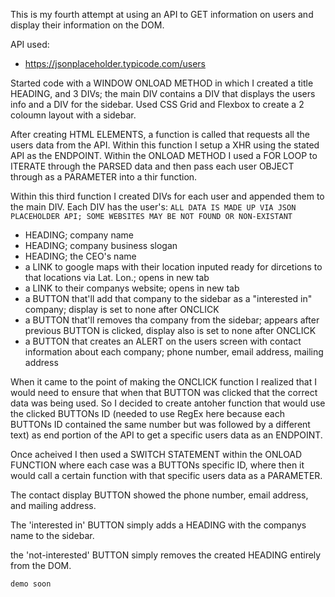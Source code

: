 This is my fourth attempt at using an API to GET information on users and display their information on the DOM.

API used:
* https://jsonplaceholder.typicode.com/users

Started code with a WINDOW ONLOAD METHOD in which I created a title HEADING, and 3 DIVs; the main DIV contains a DIV that displays the users info and a DIV for the sidebar.
Used CSS Grid and Flexbox to create a 2 coloumn layout with a sidebar.

After creating HTML ELEMENTS, a function is called that requests all the users data from the API. Within this function I setup a XHR using the stated API as the ENDPOINT. Within the ONLOAD METHOD I used a FOR LOOP to ITERATE through the PARSED data and then pass each user OBJECT through as a PARAMETER into a thir function.

Within this third function I created DIVs for each user and appended them to the main DIV.
Each DIV has the user's:
`ALL DATA IS MADE UP VIA JSON PLACEHOLDER API; SOME WEBSITES MAY BE NOT FOUND OR NON-EXISTANT`
- HEADING; company name
- HEADING; company business slogan
- HEADING; the CEO's name
- a LINK to google maps with their location inputed ready for dircetions to that locations via Lat. Lon.; opens in new tab
- a LINK to their companys website; opens in new tab
- a BUTTON that'll add that company to the sidebar as a "interested in" company; display is set to none after ONCLICK
- a BUTTON that'll removes tha company from the sidebar; appears after previous BUTTON is clicked, display also is set to none after ONCLICK
- a BUTTON that creates an ALERT on the users screen with contact information about each company; phone number, email address, mailing address

When it came to the point of making the ONCLICK function I realized that I would need to ensure that when that BUTTON was clicked that the correct data was being used. So I decided to create antoher function that would use the clicked BUTTONs ID (needed to use RegEx here because each BUTTONs ID contained the same number but was followed by a different text) as end portion of the API to get a specific users data as an ENDPOINT.

Once acheived I then used a SWITCH STATEMENT within the ONLOAD FUNCTION where each case was a BUTTONs specific ID, where then it would call a certain function with that specific users data as a PARAMETER.

The contact display BUTTON showed the phone number, email address, and mailing address.

The 'interested in' BUTTON simply adds a HEADING with the companys name to the sidebar.

the 'not-interested' BUTTON simply removes the created HEADING entirely from the DOM.

`demo soon`